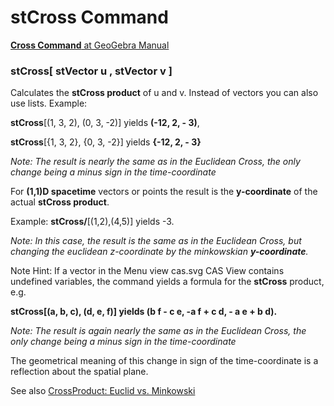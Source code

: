 # stCross Command

[<b>Cross Command</b> at GeoGebra Manual](https://wiki.geogebra.org/en/Cross_Command)

### stCross[ stVector u , stVector v ]

Calculates the <b>stCross product</b> of u and v. Instead of vectors you can also use lists.
    Example:
    
<b>stCross</b>[(1, 3, 2), (0, 3, -2)] yields <b>(-12, 2, - 3)</b>, 

<b>stCross</b>[{1, 3, 2}, {0, 3, -2}] yields <b>{-12, 2, - 3}</b>

<i> Note: The result is nearly the same as in the Euclidean Cross, the only change being a minus sign in the time-coordinate</i>

For <b>(1,1)D spacetime</b> vectors or points the result is the <b>y-coordinate</b> of the actual <b>stCross product</b>.

   Example: <b>stCross/</b>[(1,2),(4,5)] yields -3.
    
<i> Note: In this case, the result is the same as in the Euclidean Cross, 
but changing the euclidean z-coordinate by the minkowskian <b>y-coordinate</b>. </i>
    
Note Hint: If a vector in the Menu view cas.svg CAS View contains undefined variables, 
the command yields a formula for the <b>stCross</b> product, e.g. 

<b>stCross[(a, b, c), (d, e, f)] yields (b f - c e, -a f + c d, - a e + b d).</b>

<i> Note: The result is again nearly the same as in the Euclidean Cross, the only change being a minus sign in the time-coordinate</i>

The geometrical meaning of this change in sign of the time-coordinate is a reflection about the spatial plane.

See also [CrossProduct: Euclid vs. Minkowski](https://github.com/probaxeoxebra/probaMinkoski/blob/master/Explicacions/CrossProduct.md)
